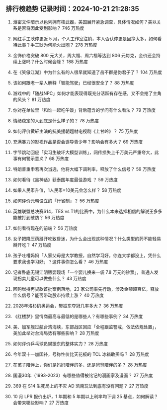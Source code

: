 
## 排行榜趋势 记录时间：2024-10-21 21:28:35
  
  1. 泄密文件暗示以色列拥有核武器，美国展开紧急调查，具体情况如何？美以关系是否将因此受到影响？ 746 万热度
    
  2. 网红手工耿停更近 5 月，个人工作室注销，本人否认停更是因挣太多，如何看待此事？手工耿为何能火出圈？ 278 万热度
    
  3. 金饰价格突破 800 元大关，周大福、周六福等达到 806 元每克，金价还会持续上涨吗？什么时候会降？ 188 万热度
    
  4. 在《笑傲江湖》中为什么有的人很早就知道了岳不群是伪君子了？ 104 万热度
    
  5. 该如何跟老一辈人解释「智能驾驶」已经很安全了？ 88 万热度
    
  6. 游戏中的「随战NPC」如何才能表现得既充分活跃有存在感，又不会抢了主角的风头？ 81 万热度
    
  7. 你对在单位里「和谁一起吃午饭」背后蕴含的学问有什么看法？ 79 万热度
    
  8. 情绪稳定的人到底是什么样子的？ 78 万热度
    
  9. 如何评价黄轩主演的抗美援朝题材电视剧《上甘岭》？ 75 万热度
    
  10. 充满暴力的影视作品是否会误导青少年？影响会有多大？ 69 万热度
    
  11. 字节跳动回应「实习生破坏大模型训练」，网传损失上千万美元严重夸大，此事有何警示意义？ 68 万热度
    
  12. 特朗普重申若再次当选，他将大幅下调利率，释放了什么信号？ 59 万热度
    
  13. 如何看待《黑神话》获泰国年度最佳游戏 ？ 59 万热度
    
  14. 如果人民币升值，1人民币=10美元会怎么样？ 58 万热度
    
  15. 如何评价元朝设立的「行省制」？ 56 万热度
    
  16. 英雄联盟总决赛S14，TES vs T1的比赛中，为什么本来选择相信的解说王多多能被打到破防？ 56 万热度
    
  17. 如何看待现在的前端？ 56 万热度
    
  18. 女子把降压药掰开吃致昏迷，为什么会出现这种情况？什么类型的药不能轻易掰开吃？ 47 万热度
    
  19. 孩子吐槽妈妈「人家父母是大学教授，自然学习好，你连大学都没上，凭什么要求我也学习好」？这件事你怎么看？ 46 万热度
    
  20. 记者卧底无锡江阴贩婴现场「一个婴儿换来一袋 7.8 万元的钞票」，普通人发现拐卖儿童可以做些什么？ 43 万热度
    
  21. 回购增持再贷款首批案例落地，23 家公司率先行动，涉及金额超百亿，释放什么信号？能否带动股市持续上涨？ 40 万热度
    
  22. 2028年洛杉矶奥运会，樊振东夺冠几率多大？ 36 万热度
    
  23. 《红楼梦》里情商最高与最低的是哪些人？有哪些事例？ 34 万热度
    
  24. 美、加军舰过航台湾海峡，东部战区回应「全程跟监警戒，依法依规处置」，美加此举对台海局势有哪些影响？ 28 万热度
    
  25. 如何评价乒乓球员樊振东的整体实力？ 28 万热度
    
  26. 今年双十一加国补，号称性价比天花板的 TCL 冰箱敢买吗？ 28 万热度
    
  27. 在孩子陪伴上，你们是妈妈陪伴的多、还是爸爸陪伴的多？ 28 万热度
    
  28. 国漫30年（1993-2023）有哪些值得被铭记的漫画家及漫画？ 27 万热度
    
  29. 369 在 S14 生死局上的不灭 AD 凯南玩法到底有没有问题？ 27 万热度
    
  30. 10 月 LPR 报价出炉，1 年期和 5 年期以上利率均下调 25 基点，如何解读？会带来哪些影响？ 27 万热度
    